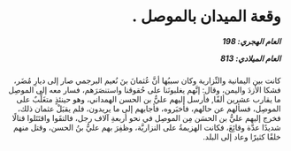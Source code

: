 <h1 dir="rtl">وقعة الميدان بالموصل .</h1>

<h5 dir="rtl">العام الهجري:  198

العام الميلادي: 813

</h5>

<p dir="rtl">كانت بين اليمانية والنِّزارية وكان سببُها أنَّ عُثمانَ بنَ نُعيم البرجمي صار إلى ديارِ مُضَر، فشكا الأزدَ واليمن، وقال: إنَّهم يغلبونَنا على حُقوقنا واستنصَرَهم، فسار معه إلى الموصِل ما يقارب عشرين ألفًا, فأرسل إليهم عليُّ بن الحسن الهمداني، وهو حينئذٍ متغَلِّبٌ على الموصِل، فسألهم عن حالهم، فأخبَروه، فأجابهم إلى ما يريدون، فلم يقبَلْ عثمان ذلك، فخرج إليهم عليُّ بن الحسَن مِن الموصِل في نحو أربعةِ آلاف رجل، فالتقَوا واقتَتَلوا قتالًا شديدًا عدَّة وقائِعَ، فكانت الهزيمةُ على النزاريَّة، وظفِرَ بهم عليُّ بنُ الحسن، وقتل منهم خلقًا كثيرًا وعاد إلى البلد.</p></br>

